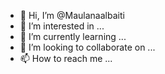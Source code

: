 - 👋 Hi, I’m @Maulanaalbaiti
- 👀 I’m interested in ...
- 🌱 I’m currently learning ...
- 💞️ I’m looking to collaborate on ...
- 📫 How to reach me ...

<!---
Maulanaalbaiti/Maulanaalbaiti is a ✨ special ✨ repository because its `README.md` (this file) appears on your GitHub profile.
You can click the Preview link to take a look at your changes.
--->
